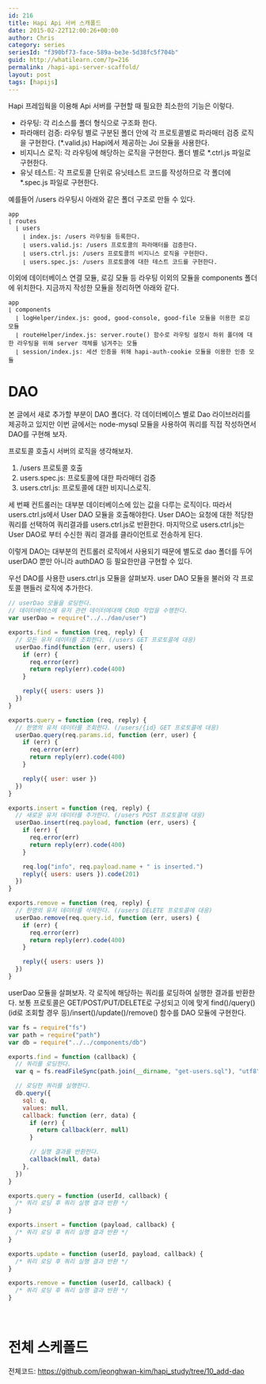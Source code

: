 ```yaml
---
id: 216
title: Hapi Api 서버 스캐폴드
date: 2015-02-22T12:00:26+00:00
author: Chris
category: series
seriesId: "f390bf73-face-589a-be3e-5d38fc5f704b"
guid: http://whatilearn.com/?p=216
permalink: /hapi-api-server-scaffold/
layout: post
tags: [hapijs]
---
```


Hapi 프레임웍을 이용해 Api 서버를 구현할 때 필요한 최소한의 기능은 이렇다.

<ul>
    <li>라우팅: 각 리소스를 폴더 형식으로 구조화 한다.</li>
    <li>파라매터 검증: 라우팅 별로 구분된 폴더 안에 각 프로토콜별로 파라매터 검증 로직을 구현한다. (*.valid.js) Hapi에서 제공하는 Joi 모듈을 사용한다.</li>
    <li>비지니스 로직: 각 라우팅에 해당하는 로직을 구현한다. 폴더 별로 *.ctrl.js 파일로 구현한다.</li>
    <li>유닛 테스트: 각 프로토콜 단위로 유닛테스트 코드를 작성하므로 각 폴더에 *.spec.js 파일로 구현한다.</li>
</ul>

예를들어 /users 라우팅시 아래와 같은 폴더 구조로 만들 수 있다.

```
app
⌊ routes
  ⌊ users
    ⌊ index.js: /users 라우팅을 등록한다.
    ⌊ users.valid.js: /users 프로토콜의 파라매터를 검증한다.
    ⌊ users.ctrl.js: /users 프로토콜의 비지니스 로직을 구현한다.
    ⌊ users.spec.js: /users 프로토콜에 대한 테스트 코드를 구현한다.
```

이외에 데이터베이스 연결 모듈, 로깅 모듈 등 라우팅 이외의 모듈을 components 폴더에 위치한다. 지금까지 작성한 모듈을 정리하면 아래와 같다.

```
app
⌊ components
  ⌊ logHelper/index.js: good, good-console, good-file 모듈을 이용한 로깅 모듈 
  ⌊ routeHelper/index.js: server.route() 함수로 라우팅 설정시 하위 폴더에 대한 라우팅을 위해 server 객체를 넘겨주는 모듈
  ⌊ session/index.js: 세션 인증을 위해 hapi-auth-cookie 모듈을 이용한 인증 모듈
```

# DAO

본 글에서 새로 추가할 부분이 DAO 폴더다. 각 데이터베이스 별로 Dao 라이브러리를 제공하고 있지만 이번 글에서는 node-mysql 모듈을 사용하여 쿼리를 직접 작성하면서 DAO를 구현해 보자.

프로토콜 호출시 서버의 로직을 생각해보자.

<ol>
    <li>/users 프로토콜 호출</li>
    <li>users.spec.js: 프로토콜에 대한 파라매터 검증</li>
    <li>users.ctrl.js: 프로토콜에 대한 비지니스로직.</li>
</ol>

세 번째 컨트롤러는 대부분 데이터베이스에 있는 값을 다루는 로직이다. 따라서 users.ctrl.js에서 User DAO 모듈을 호출해야한다. User DAO는 요청에 대한 적당한 쿼리를 선택하여 쿼리결과를 users.ctrl.js로 반환한다. 마지막으로 users.ctrl.js는 User DAO로 부터 수신한 쿼리 결과를 클라이언트로 전송하게 된다.

이렇게 DAO는 대부분의 컨트롤러 로직에서 사용되기 때문에 별도로 dao 폴더를 두어 userDAO 뿐만 아니라 authDAO 등 필요한만큼 구현할 수 있다.

우선 DAO를 사용한 users.ctrl.js 모듈을 살펴보자. user DAO 모듈을 불러와 각 프로토콜 핸들러 로직에 추가한다.

```js
// userDao 모듈을 로딩한다.
// 데이터베이스에 유저 관련 데이터에대해 CRUD 작업을 수행한다.
var userDao = require("../../dao/user")

exports.find = function (req, reply) {
  // 모든 유저 데이터를 조회한다. (/users GET 프로토콜에 대응)
  userDao.find(function (err, users) {
    if (err) {
      req.error(err)
      return reply(err).code(400)
    }

    reply({ users: users })
  })
}

exports.query = function (req, reply) {
  // 한명의 유저 데이터를 조회한다. (/users/{id} GET 프로토콜에 대응)
  userDao.query(req.params.id, function (err, user) {
    if (err) {
      req.error(err)
      return reply(err).code(400)
    }

    reply({ user: user })
  })
}

exports.insert = function (req, reply) {
  // 새로운 유저 데이터를 추가한다. (/users POST 프로토콜에 대응)
  userDao.insert(req.payload, function (err, users) {
    if (err) {
      req.error(err)
      return reply(err).code(400)
    }

    req.log("info", req.payload.name + " is inserted.")
    reply({ users: users }).code(201)
  })
}

exports.remove = function (req, reply) {
  // 한명의 유저 데이터를 삭제한다. (/users DELETE 프로토콜에 대응)
  userDao.remove(req.query.id, function (err, users) {
    if (err) {
      req.error(err)
      return reply(err).code(400)
    }

    reply({ users: users })
  })
}
```

userDao 모듈을 살펴보자. 각 로직에 해당하는 쿼리를 로딩하여 실행한 결과를 반환한다. 보통 프로토콜은 GET/POST/PUT/DELETE로 구성되고 이에 맞게 find()/query()(id로 조회할 경우 등)/insert()/update()/remove() 함수를 DAO 모듈에 구현한다.

```js
var fs = require("fs")
var path = require("path")
var db = require("../../components/db")

exports.find = function (callback) {
  // 쿼리를 로딩한다.
  var q = fs.readFileSync(path.join(__dirname, "get-users.sql"), "utf8")

  // 로딩한 쿼리를 실행한다.
  db.query({
    sql: q,
    values: null,
    callback: function (err, data) {
      if (err) {
        return callback(err, null)
      }

      // 실행 결과를 반환한다.
      callback(null, data)
    },
  })
}

exports.query = function (userId, callback) {
  /* 쿼리 로딩 후 쿼리 실행 결과 반환 */
}

exports.insert = function (payload, callback) {
  /* 쿼리 로딩 후 쿼리 실행 결과 반환 */
}

exports.update = function (userId, payload, callback) {
  /* 쿼리 로딩 후 쿼리 실행 결과 반환 */
}

exports.remove = function (userId, callback) {
  /* 쿼리 로딩 후 쿼리 실행 결과 반환 */
}
```

&nbsp;

# 전체 스케폴드

전체코드: <a href="https://github.com/jeonghwan-kim/hapi_study/tree/10_add-dao">https://github.com/jeonghwan-kim/hapi_study/tree/10_add-dao</a>
